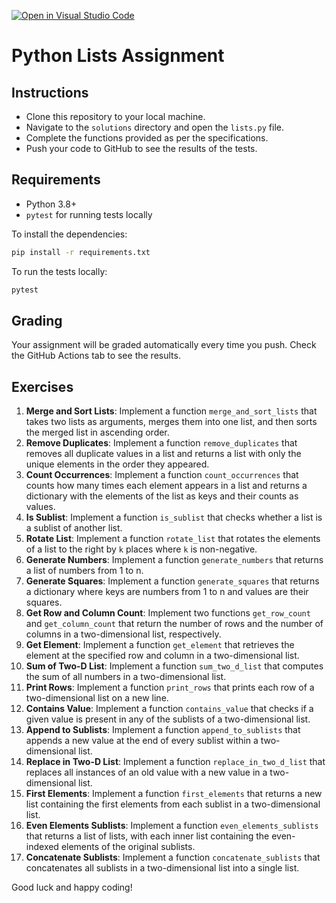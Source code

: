 [![Open in Visual Studio Code](https://classroom.github.com/assets/open-in-vscode-718a45dd9cf7e7f842a935f5ebbe5719a5e09af4491e668f4dbf3b35d5cca122.svg)](https://classroom.github.com/online_ide?assignment_repo_id=13304786&assignment_repo_type=AssignmentRepo)

# Python Lists Assignment

## Instructions

- Clone this repository to your local machine.
- Navigate to the `solutions` directory and open the `lists.py` file.
- Complete the functions provided as per the specifications.
- Push your code to GitHub to see the results of the tests.

## Requirements

- Python 3.8+
- `pytest` for running tests locally

To install the dependencies:

```bash
pip install -r requirements.txt
```

To run the tests locally:

```bash
pytest
```

## Grading

Your assignment will be graded automatically every time you push. Check the GitHub Actions tab to see the results.

## Exercises

1. **Merge and Sort Lists**: Implement a function `merge_and_sort_lists` that takes two lists as arguments, merges them into one list, and then sorts the merged list in ascending order.
2. **Remove Duplicates**: Implement a function `remove_duplicates` that removes all duplicate values in a list and returns a list with only the unique elements in the order they appeared.
3. **Count Occurrences**: Implement a function `count_occurrences` that counts how many times each element appears in a list and returns a dictionary with the elements of the list as keys and their counts as values.
4. **Is Sublist**: Implement a function `is_sublist` that checks whether a list is a sublist of another list.
5. **Rotate List**: Implement a function `rotate_list` that rotates the elements of a list to the right by `k` places where `k` is non-negative.
6. **Generate Numbers**: Implement a function `generate_numbers` that returns a list of numbers from 1 to n.
7. **Generate Squares**: Implement a function `generate_squares` that returns a dictionary where keys are numbers from 1 to n and values are their squares.
8. **Get Row and Column Count**: Implement two functions `get_row_count` and `get_column_count` that return the number of rows and the number of columns in a two-dimensional list, respectively.
9. **Get Element**: Implement a function `get_element` that retrieves the element at the specified row and column in a two-dimensional list.
10. **Sum of Two-D List**: Implement a function `sum_two_d_list` that computes the sum of all numbers in a two-dimensional list.
11. **Print Rows**: Implement a function `print_rows` that prints each row of a two-dimensional list on a new line.
12. **Contains Value**: Implement a function `contains_value` that checks if a given value is present in any of the sublists of a two-dimensional list.
13. **Append to Sublists**: Implement a function `append_to_sublists` that appends a new value at the end of every sublist within a two-dimensional list.
14. **Replace in Two-D List**: Implement a function `replace_in_two_d_list` that replaces all instances of an old value with a new value in a two-dimensional list.
15. **First Elements**: Implement a function `first_elements` that returns a new list containing the first elements from each sublist in a two-dimensional list.
16. **Even Elements Sublists**: Implement a function `even_elements_sublists` that returns a list of lists, with each inner list containing the even-indexed elements of the original sublists.
17. **Concatenate Sublists**: Implement a function `concatenate_sublists` that concatenates all sublists in a two-dimensional list into a single list.

Good luck and happy coding!


